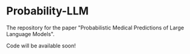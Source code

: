 # Probability-LLM

The repository for the paper "Probabilistic Medical Predictions of Large Language Models".

Code will be available soon!
